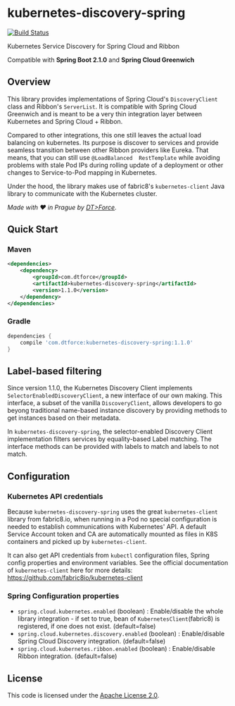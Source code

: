 # kubernetes-discovery-spring

[![Build Status](https://travis-ci.org/DTForce/kubernetes-discovery-spring.svg?branch=master)](https://travis-ci.org/DTForce/kubernetes-discovery-spring)

Kubernetes Service Discovery for Spring Cloud and Ribbon

Compatible with __Spring Boot 2.1.0__ and __Spring Cloud Greenwich__

## Overview

This library provides implementations of Spring Cloud's `DiscoveryClient` class and
Ribbon's `ServerList`. It is compatible with Spring Cloud Greenwich and is meant
to be a very thin integration layer between Kubernetes and Spring Cloud + Ribbon.

Compared to other integrations, this one still leaves the actual load balancing on
kubernetes. Its purpose is discover to services and provide seamless transition between
other Ribbon providers like Eureka. That means, that you can still use `@LoadBalanced 
RestTemplate` while avoiding problems with stale Pod IPs during rolling update of a 
deployment or other changes to Service-to-Pod mapping in Kubernetes. 

Under the hood, the library makes use of fabric8's `kubernetes-client` Java library to communicate
with the Kubernetes cluster.

*Made with :heart: in Prague by [DT>Force](http://www.dtforce.com/).*

## Quick Start

### Maven

```xml
<dependencies>
    <dependency>
        <groupId>com.dtforce</groupId>
        <artifactId>kubernetes-discovery-spring</artifactId>
        <version>1.1.0</version>
    </dependency>
</dependencies>
```

### Gradle

```groovy
dependencies {
    compile 'com.dtforce:kubernetes-discovery-spring:1.1.0'
}
```

## Label-based filtering

Since version 1.1.0, the Kubernetes Discovery Client implements `SelectorEnabledDiscoveryClient`, a new interface of
our own making. This interface, a subset of the vanilla `DiscoveryClient`, allows developers to go beyong traditional
name-based instance discovery by providing methods to get instances based on their metadata.

In `kubernetes-discovery-spring`, the selector-enabled Discovery Client implementation filters services
by equality-based Label matching. The interface methods can be provided with labels to match and labels to not match.

## Configuration

### Kubernetes API credentials

Because `kubernetes-discovery-spring` uses the great `kubernetes-client` library
from fabric8.io, when running in a Pod no special configuration is needed to
establish communications with Kubernetes' API. A default Service Account token and CA are
automatically mounted as files in K8S containers and picked up by `kubernetes-client`.

It can also get API credentials from `kubectl` configuration files, Spring config properties and environment variables.
See the official documentation of `kubernetes-client` here for more details: https://github.com/fabric8io/kubernetes-client

### Spring Configuration properties

 * `spring.cloud.kubernetes.enabled` (boolean) : Enable/disable the whole library integration - if set to true, bean of 
 `KubernetesClient`(fabric8) is registered, if one does not exist. (default=false)
 * `spring.cloud.kubernetes.discovery.enabled` (boolean) : Enable/disable Spring Cloud Discovery integration. (default=false)
 * `spring.cloud.kubernetes.ribbon.enabled` (boolean) : Enable/disable Ribbon integration. (default=false)

## License

This code is licensed under the [Apache License 2.0](http://www.apache.org/licenses/LICENSE-2.0.txt).

